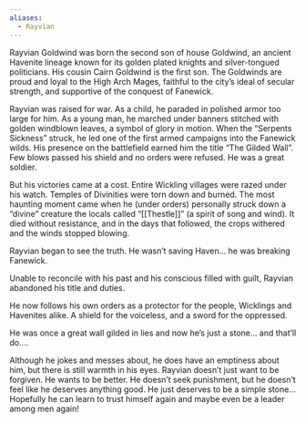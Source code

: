 ```yaml
---
aliases:
  - Rayvian
---
```

Rayvian Goldwind was born the second son of house Goldwind, an ancient Havenite lineage known for its golden plated knights and silver-tongued politicians. His cousin Cairn Goldwind is the first son. The Goldwinds are proud and loyal to the High Arch Mages, faithful to the city’s ideal of secular strength, and supportive of the conquest of Fanewick.


Rayvian was raised for war. As a child, he paraded in polished armor too large for him. As a young man, he marched under banners stitched with golden windblown leaves, a symbol of glory in motion. When the “Serpents Sickness” struck, he led one of the first armed campaigns into the Fanewick wilds. His presence on the battlefield earned him the title “The Gilded Wall”. Few blows passed his shield and no orders were refused. He was a great soldier. 

  

But his victories came at a cost. Entire Wickling villages were razed under his watch. Temples of Divinities were torn down and burned. The most haunting moment came when he (under orders) personally struck down a “divine” creature the locals called “[[Thestle]]” (a spirit of song and wind). It died without resistance, and in the days that followed, the crops withered and the winds stopped blowing.

  

Rayvian began to see the truth. He wasn’t saving Haven… he was breaking Fanewick.

Unable to reconcile with his past and his conscious filled with guilt, Rayvian abandoned his title and duties.

  

He now follows his own orders as a protector for the people, Wicklings and Havenites alike. A shield for the voiceless, and a sword for the oppressed. 

  

He was once a great wall gilded in lies and now he’s just a stone… and that’ll do….

  

Although he jokes and messes about, he does have an emptiness about him, but there is still warmth in his eyes. Rayvian doesn’t just want to be forgiven. He wants to be better. He doesn’t seek punishment, but he doesn’t feel like he deserves anything good. He just deserves to be a simple stone… Hopefully he can learn to trust himself again and maybe even be a leader among men again!